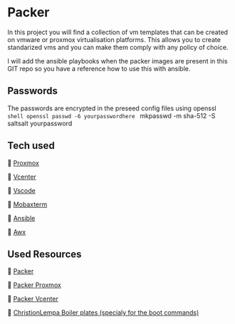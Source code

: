 # Packer
In this project you will find a collection of vm templates that can be created on vmware or proxmox virtualisation platforms.
This allows you to create standarized vms and you can make them comply with any policy of choice.

I will add the ansible playbooks when the packer images are present in this GIT repo so you have a reference how to use this with ansible.

## Passwords
The passwords are encrypted in the preseed config files using openssl
```shell openssl passwd -6 yourpasswordhere ```
mkpasswd -m sha-512 -S saltsalt yourpassword

## Tech used
🧊 [Proxmox](https://github.com/ChristianLempa/boilerplates/tree/main/packer/proxmox)

🧊 [Vcenter](https://www.vmware.com/products/cloud-infrastructure/vcenter)

🧊 [Vscode](https://code.visualstudio.com/)

🧊 [Mobaxterm](https://mobaxterm.mobatek.net/)

🧊 [Ansible](https://docs.ansible.com/)

🧊 [Awx](https://github.com/ansible/awx)

## Used Resources
🔬 [Packer](https://www.packer.io/)

🔬 [Packer Proxmox](https://developer.hashicorp.com/packer/integrations/hashicorp/proxmox/latest/components/builder/iso)

🔬 [Packer Vcenter](https://developer.hashicorp.com/packer/integrations/hashicorp/vsphere/latest/components/builder/vsphere-iso)

🔬 [ChristionLempa Boiler plates (specialy for the boot commands)](https://github.com/ChristianLempa/boilerplates/tree/main/packer/proxmox)